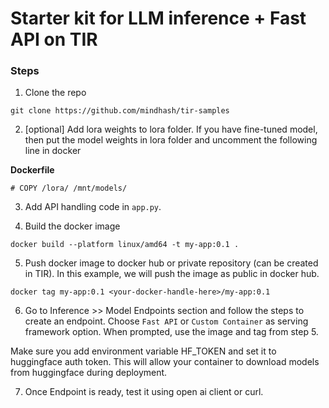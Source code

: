 # Starter kit for LLM inference + Fast API on TIR

### Steps
1. Clone the repo 
```
git clone https://github.com/mindhash/tir-samples
```

2. [optional] Add lora weights to lora folder. If you have fine-tuned model, then put the model weights in lora folder and uncomment the following line in docker 

**Dockerfile**

```
# COPY /lora/ /mnt/models/
```

3. Add API handling code in `app.py`. 

4. Build the docker image 

```
docker build --platform linux/amd64 -t my-app:0.1 . 
```

5. Push docker image to docker hub or private repository (can be created in TIR). In this example, we will push the image as public in docker hub.

```
docker tag my-app:0.1 <your-docker-handle-here>/my-app:0.1

```

6. Go to Inference >> Model Endpoints section and follow the steps to create an endpoint. Choose `Fast API` or `Custom Container` as serving framework option. When prompted, use the image and tag from step 5.  

Make sure you add environment variable HF_TOKEN  and set it to huggingface auth token. This will allow your container to download models from huggingface during deployment. 

7. Once Endpoint is ready, test it using open ai client or curl. 
